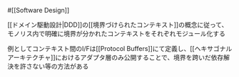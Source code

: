 #[[Software Design]]

[[ドメイン駆動設計|DDD]]の[[境界づけられたコンテキスト]]の概念に従って、モノリス内で明確に境界が分かれたコンテキストをそれぞれモジュール化する

例としてコンテキスト間のI/Fは[[Protocol Buffers]]にて定義し、[[ヘキサゴナルアーキテクチャ]]におけるアダプタ層のみ公開することで、境界を跨いだ依存解決を許さない等の方法がある